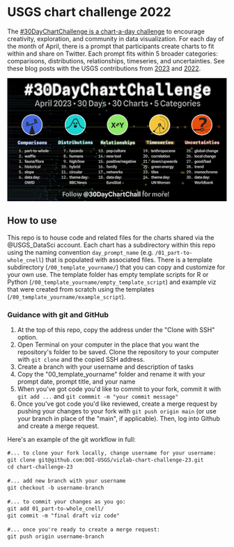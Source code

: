 # USGS chart challenge 2022
The [#30DayChartChallenge is a chart-a-day challenge](https://twitter.com/30DayChartChall) to encourage creativity, exploration, and community in data visualization. For each day of the month of April, there is a prompt that participants create charts to fit within and share on Twitter. Each prompt fits within 5 broader categories: comparisons, distributions, relationships, timeseries, and uncertainties. See these blog posts with the USGS contributions from [2023](https://waterdata.usgs.gov/blog/chart-challenge-2023/) and [2022](https://waterdata.usgs.gov/blog/30daychartchallenge-2022/).

![2023 30 day chart challenge prompts: part-to-whole, waffle, fauna/flora, historical, slope, data day: OWID, hazards, humans, high/low, hybrid, circular, theme day: BBC News, pop culture, new tool, positive/negative, family, networks, data day: EuroStat, anthropocene, correlation, down/upwards, green energy, tiles, theme day: UN Woman, global change, local change, good/bad, trend, monochrome, data day: WorldBank.](./image.png)


## How to use
This repo is to house code and related files for the charts shared via the @USGS_DataSci account. Each chart has a subdirectory within this repo using the naming convention `day_prompt_name` (e.g. `/01_part-to-whole_cnell`) that is populated with associated files. There is a template subdirectory (`/00_template_yourname/`) that you can copy and customize for your own use. The template folder has empty template scripts for R or Python (`/00_template_yourname/empty_template_script`) and example viz that were created from scratch using the templates (`/00_template_yourname/example_script`).

### Guidance with git and GitHub

1. At the top of this repo, copy the address under the "Clone with SSH" option. 
3. Open Terminal on your computer in the place that you want the repository's folder to be saved. Clone the repository to your computer with `git clone` and the copied SSH address.
4. Create a branch with your username and description of tasks
5. Copy the "00_template_yourname" folder and rename it with your prompt date, prompt title, and your name
5. When you've got code you'd like to commit to your fork, commit it with `git add ...` and `git commmit -m "your commit message"`
6. Once you've got code you'd like reviewed, create a merge request by pushing your changes to your fork with `git push origin main` (or use your branch in place of the "main", if applicable). Then, log into Github and create a merge request. 


Here's an example of the git workflow in full:

```
#... to clone your fork locally, change username for your username:
git clone git@github.com:DOI-USGS/vizlab-chart-challenge-23.git
cd chart-challenge-23

#... add new branch with your username
git checkout -b username-branch

#... to commit your changes as you go:
git add 01_part-to-whole_cnell/
git commit -m "final draft viz code"

#... once you're ready to create a merge request:
git push origin username-branch
```

